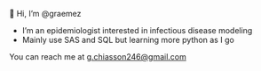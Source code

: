 👋 Hi, I’m @graemez

 - I’m an epidemiologist interested in infectious disease modeling
 - Mainly use SAS and SQL but learning more python as I go

You can reach me at g.chiasson246@gmail.com

<!---
graemez/graemez is a ✨ special ✨ repository because its `README.md` (this file) appears on your GitHub profile.
You can click the Preview link to take a look at your changes.
--->
